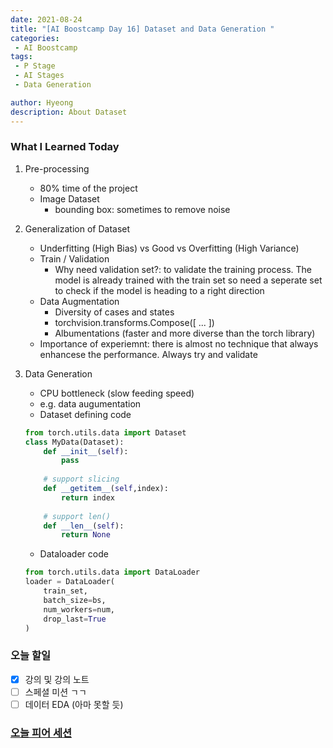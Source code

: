 ```yaml
---
date: 2021-08-24
title: "[AI Boostcamp Day 16] Dataset and Data Generation "
categories: 
 - AI Boostcamp
tags:
 - P Stage
 - AI Stages
 - Data Generation

author: Hyeong
description: About Dataset 
---
```

### What I Learned Today
1. Pre-processing
    - 80% time of the project   
    - Image Dataset
        - bounding box: sometimes to remove noise

2. Generalization of Dataset
    - Underfitting (High Bias) vs Good vs Overfitting (High Variance)
    - Train / Validation
        - Why need validation set?: to validate the training process. The model is already trained with the train set so need a seperate set to check if the model is heading to a right direction
    - Data Augmentation
        - Diversity of cases and states
        - torchvision.transforms.Compose([ ... ])
        - Albumentations (faster and more diverse than the torch library)
    - Importance of experiemnt: there is almost no technique that always enhancese the performance. Always try and validate

3. Data Generation
    - CPU bottleneck (slow feeding speed)  
    - e.g. data augumentation
    - Dataset defining code
    ```python
    from torch.utils.data import Dataset
    class MyData(Dataset):
        def __init__(self):
            pass
        
        # support slicing
        def __getitem__(self,index):
            return index
        
        # support len()
        def __len__(self):
            return None
    ```
    - Dataloader code
    ```python
    from torch.utils.data import DataLoader
    loader = DataLoader(
        train_set,
        batch_size=bs,
        num_workers=num,
        drop_last=True
    )
    ```





### 오늘 할일
- [x]  강의 및 강의 노트
- [ ]  스페셜 미션 ㄱㄱ
- [ ]  데이터 EDA (아마 못할 듯)

### [오늘 피어 세션](https://www.notion.so/aa5b217b9b0140cfb10f4ec980b36c87?v=790a78942a234318a9bd84c5d5acfa4b&p=4d7097c0d2144eecabbf429c3e94fa2e)
